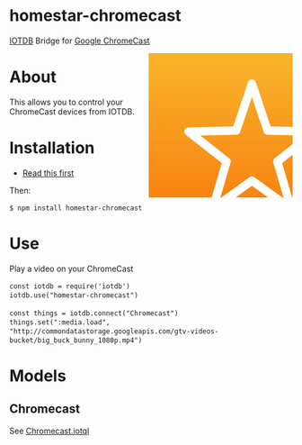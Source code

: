 # homestar-chromecast
[IOTDB](https://github.com/dpjanes/node-iotdb) Bridge for [Google ChromeCast](https://www.google.com/intl/en_ca/chromecast/?utm_source=chromecast.com)

<img src="https://raw.githubusercontent.com/dpjanes/iotdb-homestar/master/docs/HomeStar.png" align="right" />

# About

This allows you to control your ChromeCast devices from IOTDB.

# Installation

* [Read this first](https://github.com/dpjanes/node-iotdb/blob/master/docs/install.md)

Then:

    $ npm install homestar-chromecast

# Use

Play a video on your ChromeCast

	const iotdb = require('iotdb')
    iotdb.use("homestar-chromecast")

	const things = iotdb.connect("Chromecast")
	things.set(":media.load", "http://commondatastorage.googleapis.com/gtv-videos-bucket/big_buck_bunny_1080p.mp4")
	
# Models
## Chromecast

See [Chromecast.iotql](https://github.com/dpjanes/homestar-chromecast/blob/master/models/Chromecast.iotql)
